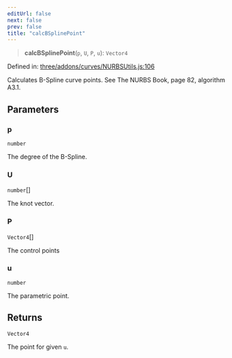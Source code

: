 ```yaml
---
editUrl: false
next: false
prev: false
title: "calcBSplinePoint"
---
```


> **calcBSplinePoint**(`p`, `U`, `P`, `u`): `Vector4`

Defined in: [three/addons/curves/NURBSUtils.js:106](https://github.com/DefinitelyMaybe/three-i18n/blob/fa57b79433d1c349ffb23a78727299c8d4190136/three/addons/curves/NURBSUtils.js#L106)

Calculates B-Spline curve points. See The NURBS Book, page 82, algorithm A3.1.

## Parameters

### p

`number`

The degree of the B-Spline.

### U

`number`[]

The knot vector.

### P

`Vector4`[]

The control points

### u

`number`

The parametric point.

## Returns

`Vector4`

The point for given `u`.
